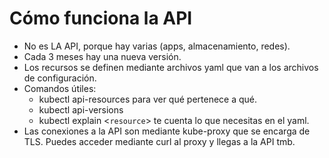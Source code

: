 # Cómo funciona la API

- No es LA API, porque hay varias (apps, almacenamiento, redes).
- Cada 3 meses hay una nueva versión.
- Los recursos se definen mediante archivos yaml que van a los archivos de configuración.
- Comandos útiles:
    - kubectl api-resources para ver qué pertenece a qué.
    - kubectl api-versions
    - kubectl explain <```resource```> te cuenta lo que necesitas en el yaml.
- Las conexiones a la API son mediante kube-proxy que se encarga de TLS. Puedes acceder mediante curl al proxy y llegas a la API tmb.